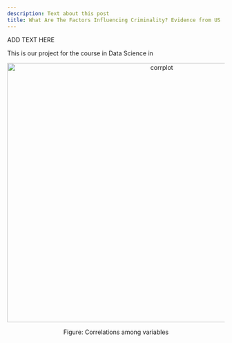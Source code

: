 ```yaml
---
description: Text about this post
title: What Are The Factors Influencing Criminality? Evidence from US
---
```


ADD TEXT HERE

This is our project for the course in Data Science in 

 <center> <p><img src="https://group15-finalproject.netlify.app/universal-logo.jpg" alt="corrplot" width="700" height="600"/><p class="caption">Figure: Correlations among variables</p></p>  </center>